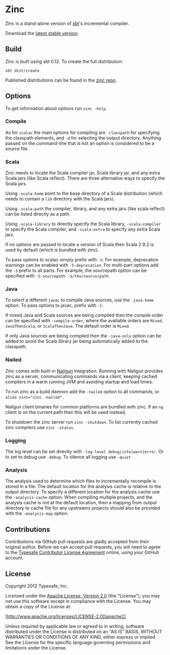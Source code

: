 Zinc
====

Zinc is a stand-alone version of [sbt]'s incremental compiler.

Download the [latest stable version][download].

[sbt]: http://github.com/sbt/sbt
[download]: http://repo.typesafe.com/typesafe/zinc/com/typesafe/zinc/dist/0.2.4/zinc-0.2.4.tgz


Build
-----

Zinc is built using sbt 0.12. To create the full distribution:

    sbt dist/create

Published distributions can be found in the [zinc repo].

[zinc repo]: http://repo.typesafe.com/typesafe/zinc/com/typesafe/zinc/dist/


Options
-------

To get information about options run ``zinc -help``.

### Compile

As for ``scalac`` the main options for compiling are ``-classpath`` for
specifying the classpath elements, and ``-d`` for selecting the output
directory. Anything passed on the command-line that is not an option is
considered to be a source file.

### Scala

Zinc needs to locate the Scala compiler jar, Scala library jar, and any extra
Scala jars (like Scala reflect). There are three alternative ways to specify
the Scala jars.

Using ``-scala-home`` point to the base directory of a Scala distribution (which
needs to contain a ``lib`` directory with the Scala jars).

Using ``-scala-path`` the compiler, library, and any extra jars (like scala
reflect) can be listed directly as a path.

Using ``-scala-library`` to directly specify the Scala library, ``-scala-compiler``
to specify the Scala compiler, and ``-scala-extra`` to specify any extra Scala jars.

If no options are passed to locate a version of Scala then Scala 2.9.2 is used
by default (which is bundled with zinc).

To pass options to scalac simply prefix with ``-S``. For example, deprecation
warnings can be enabled with ``-S-deprecation``. For multi-part options add the
``-S`` prefix to all parts. For example, the sourcepath option can be specified
with ``-S-sourcepath -S/the/source/path``.

### Java

To select a different ``javac`` to compile Java sources, use the ``-java-home``
option. To pass options to javac, prefix with ``-C``.

If mixed Java and Scala sources are being compiled then the compile order can be
specified with ``-compile-order``, where the available orders are ``Mixed``,
``JavaThenScala``, or ``ScalaThenJava``. The default order is ``Mixed``.

If only Java sources are being compiled then the ``-java-only`` option can be
added to avoid the Scala library jar being automatically added to the classpath.

### Nailed

Zinc comes with built-in [Nailgun] integration. Running with Nailgun provides
zinc as a server, communicating commands via a client, keeping cached
compilers in a warm running JVM and avoiding startup and load times.

To run zinc as a build daemon add the ``-nailed`` option to all commands, or
``alias zinc="zinc -nailed"``.

Nailgun client binaries for common platforms are bundled with zinc. If an
``ng`` client is on the current path then this will be used instead.

To shutdown the zinc server run ``zinc -shutdown``. To list currently cached
zinc compilers use ``zinc -status``.

[Nailgun]: http://www.martiansoftware.com/nailgun

### Logging

The log level can be set directly with ``-log-level debug|info|warn|error``. Or
to set to debug use ``-debug``. To silence all logging use ``-quiet``.

### Analysis

The analysis used to determine which files to incrementally recompile is stored
in a file. The default location for the analysis cache is relative to the output
directory. To specify a different location for the analysis cache use the
``-analysis-cache`` option. When compiling multiple projects, and the analysis
cache is not at the default location, then a mapping from output directory to
cache file for any upstreams projects should also be provided with the
``-analysis-map`` option.


Contributions
-------------------

Contributions via GitHub pull requests are gladly accepted from their original
author. Before we can accept pull requests, you will need to agree to the
[Typesafe Contributor License Agreement][cla] online, using your GitHub account.

[cla]: http://www.typesafe.com/contribute/cla


License
-------

Copyright 2012 Typesafe, Inc.

Licensed under the [Apache License, Version 2.0][apache2] (the "License"); you
may not use this software except in compliance with the License. You may obtain
a copy of the License at:

[http://www.apache.org/licenses/LICENSE-2.0][apache2]

Unless required by applicable law or agreed to in writing, software distributed
under the License is distributed on an "AS IS" BASIS, WITHOUT WARRANTIES OR
CONDITIONS OF ANY KIND, either express or implied. See the License for the
specific language governing permissions and limitations under the License.

[apache2]: http://www.apache.org/licenses/LICENSE-2.0
